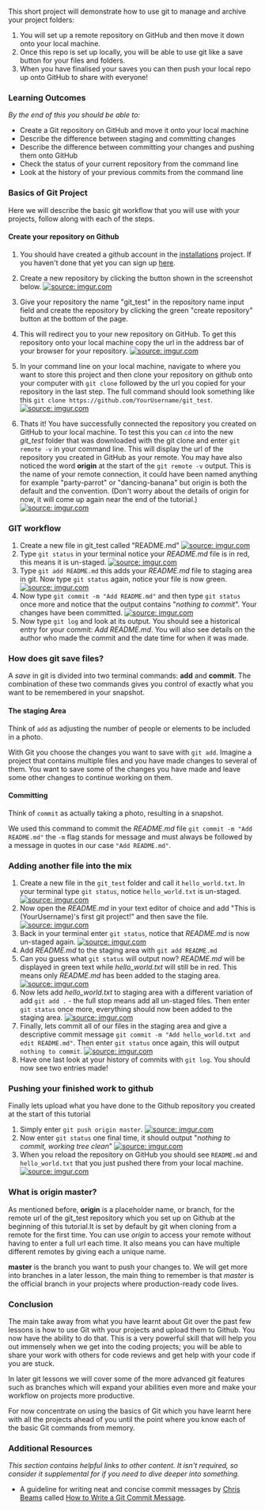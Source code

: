 This short project will demonstrate how to use git to manage and archive your project folders:

1. You will set up a remote repository on GitHub and then move it down onto your local machine.
2. Once this repo is set up locally, you will be able to use git like a save button for your files and folders.
3. When you have finalised your saves you can then push your local repo up onto GitHub to share with everyone!


### Learning Outcomes
*By the end of this you should be able to:*

* Create a Git repository on GitHub and move it onto your local machine
* Describe the difference between staging and committing changes
* Describe the difference between committing your changes and pushing them onto GitHub
* Check the status of your current repository from the command line
* Look at the history of your previous commits from the command line


### Basics of Git Project
Here we will describe the basic git workflow that you will use with your projects, follow along with each of the steps.

#### Create your repository on Github
1. You should have created a github account in the [installations](http://www.theodinproject.com/web-development-101/installations) project. If you haven't done that yet you can sign up [here](https://github.com/).

2. Create a new repository by clicking the button shown in the screenshot below.
  <a href="http://imgur.com/a/wFcfe"><img class="tutorial-img" src="http://i.imgur.com/zSoE3s1.png" title="source: imgur.com" /></a>
3. Give your repository the name "git_test" in the repository name input field and create the repository by clicking the green "create repository" button at the bottom of the page.

4. This will redirect you to your new repository on GitHub. To get this repository onto your local machine copy the url in the address bar of your browser for your repository.
  <a href="http://imgur.com/a/2oDkM"><img class="tutorial-img" src="http://i.imgur.com/auDXbCT.png" title="source: imgur.com" /></a>
5. In your command line on your local machine, navigate to where you want to store this project and then clone your repository on github onto your computer with `git clone` followed by the url you copied for your repository in the last step. The full command should look something like this `git clone https://github.com/YourUsername/git_test`.
  <a href="https://imgur.com/qqvaFxi"><img class="tutorial-img" src="https://i.imgur.com/qqvaFxi.png" title="source: imgur.com" /></a>
6. Thats it! You have successfully connected the repository you created on GitHub to your local machine. To test this you can `cd` into the new *git_test* folder that was downloaded with the git clone and enter `git remote -v` in your command line. This will display the url of the repository you created in GitHub as your remote. You may have also noticed the word **origin** at the start of the `git remote -v` output. This is the name of your remote connection, it could have been named anything for example "party-parrot" or "dancing-banana" but origin is both the default and the convention. (Don't worry about the details of origin for now, it will come up again near the end of the tutorial.)
  <a href="https://imgur.com/X4qHgTD"><img class="tutorial-img" src="https://i.imgur.com/X4qHgTD.png" title="source: imgur.com" /></a>

### GIT workflow
1. Create a new file in git_test called "README.md"
  <a href="https://imgur.com/II35rpo"><img class="tutorial-img" src="https://i.imgur.com/II35rpo.png" title="source: imgur.com" /></a>
2. Type `git status` in your terminal notice your *README.md* file is in red, this means it is un-staged.
  <a href="https://imgur.com/OPCGo4Q"><img class="tutorial-img" src="https://i.imgur.com/OPCGo4Q.png" title="source: imgur.com" /></a>
3. Type `git add README.md` this adds your *README.md* file to staging area in git. Now type `git status` again, notice your file is now green.
  <a href="https://imgur.com/XlzpLlK"><img class="tutorial-img" src="https://i.imgur.com/XlzpLlK.png" title="source: imgur.com" /></a>
4. Now type `git commit -m "Add README.md"` and then type `git status` once more and notice that the output contains "*nothing to commit*". Your changes have been committed.
  <a href="https://imgur.com/dhDAUdT"><img class="tutorial-img" src="https://i.imgur.com/dhDAUdT.png" title="source: imgur.com" /></a>
5. Now type `git log` and look at its output. You should see a historical entry for your commit: *Add README.md*. You will also see details on the author who made the commit and the date time for when it was made.

### How does git save files?
A *save* in git is divided into two terminal commands: **add** and **commit**. The combination of these two commands gives you control of exactly what you want to be remembered in your snapshot.

#### The staging Area
Think of `add` as adjusting the number of people or elements to be included in a photo.

With Git you choose the changes you want to save with `git add`. Imagine a project that contains multiple files and you have made changes to several of them. You want to save some of the changes you have made and leave some other changes to continue working on them.

#### Committing
Think of `commit` as actually taking a photo, resulting in a snapshot.

We used this command to commit the *README.md* file `git commit -m "Add README.md"` the `-m` flag stands for message and must always be followed by a message in quotes in our case `"Add README.md"`.

### Adding another file into the mix

1. Create a new file in the `git_test` folder and call it `hello_world.txt`. In your terminal type `git status`, notice `hello_world.txt` is un-staged.
  <a href="https://imgur.com/0LDzazi"><img class="tutorial-img" src="https://i.imgur.com/0LDzazi.png" title="source: imgur.com" /></a>
2. Now open the *README.md* in your text editor of choice and add "This is (YourUsername)'s first git project!" and then save the file.
  <a href="http://imgur.com/a/2B4Lw"><img class="tutorial-img" src="http://i.imgur.com/YvYwHXM.png" title="source: imgur.com" /></a>
3. Back in your terminal enter `git status`, notice that *README.md* is now un-staged again.
  <a href="https://imgur.com/AlUO59b"><img class="tutorial-img" src="https://i.imgur.com/AlUO59b.png" title="source: imgur.com" /></a>
4. Add *README.md* to the staging area with `git add README.md`
5. Can you guess what `git status` will output now? *README.md* will be displayed in green text while *hello_world.txt* will still be in red. This means only *README.md* has been added to the staging area.
  <a href="https://imgur.com/b9tCLfT"><img class="tutorial-img" src="https://i.imgur.com/b9tCLfT.png" title="source: imgur.com" /></a>
6. Now lets add *hello_world.txt* to staging area with a different variation of add `git add .` - the full stop means add all un-staged files. Then enter `git status` once more, everything should now been added to the staging area.
  <a href="https://imgur.com/13jYJiV"><img class="tutorial-img" src="https://i.imgur.com/13jYJiV.png" title="source: imgur.com" /></a>
9. Finally, lets commit all of our files in the staging area and give a descriptive commit message `git commit -m "Add hello_world.txt and edit README.md"`. Then enter `git status` once again, this will output `nothing to commit`.
  <a href="https://imgur.com/9lda2lB"><img class="tutorial-img" src="https://i.imgur.com/9lda2lB.png" title="source: imgur.com" /></a>
10. Have one last look at your history of commits with `git log`. You should now see two entries made!

### Pushing your finished work to github
Finally lets upload what you have done to the Github repository you created at the start of this tutorial

1. Simply enter `git push origin master`.
  <a href="https://imgur.com/9uP66mj"><img class="tutorial-img" src="https://i.imgur.com/9uP66mj.png" title="source: imgur.com" /></a>
2. Now enter `git status` one final time, it should output "*nothing to commit, working tree clean*"
  <a href="https://imgur.com/3Y3VjwS"><img class="tutorial-img" src="https://i.imgur.com/3Y3VjwS.png" title="source: imgur.com" /></a>
3. When you reload the repository on GitHub you should see `README.md` and `hello_world.txt` that you just pushed there from your local machine.
 <a href="https://imgur.com/XLAEsFg"><img class="tutorial-img" src="https://i.imgur.com/XLAEsFg.png" title="source: imgur.com" /></a>

### What is origin master?
As mentioned before, **origin** is a placeholder name, or branch, for the remote url of the git_test repository which you set up on Github at the beginning of this tutorial.It is set by default by git when cloning from a remote for the first time. You can use *origin* to access your remote without having to enter a full url each time. It also means you can have multiple different remotes by giving each a unique name.

**master** is the branch you want to push your changes to. We will get more into branches in a later lesson, the main thing to remember is that *master* is the official branch in your projects where production-ready code lives.

### Conclusion
The main take away from what you have learnt about Git over the past few lessons is how to use Git with your projects and upload them to Github. You now have the ability to do that. This is a very powerful skill that will help you out immensely when we get into the coding projects; you will be able to share your work with others for code reviews and get help with your code if you are stuck.

In later git lessons we will cover some of the more advanced git features such as branches which will expand your abilities even more and make your workflow on projects more productive.

For now concentrate on using the basics of Git which you have learnt here with all the projects ahead of you until the point where you know each of the basic Git commands from memory.  

### Additional Resources
*This section contains helpful links to other content. It isn't required, so consider it supplemental for if you need to dive deeper into something.*

* A guideline for writing neat and concise commit messages by [Chris Beams](https://github.com/cbeams) called [How to Write a Git Commit Message](https://chris.beams.io/posts/git-commit/).
